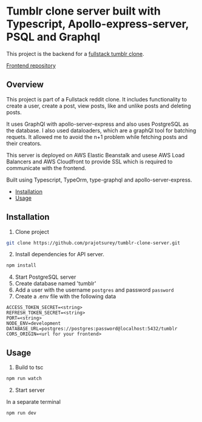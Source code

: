 # Tumblr clone server built with Typescript, Apollo-express-server, PSQL and Graphql

This project is the backend for a [fullstack tumblr clone](https://tumblr-clone-client.vercel.app/).

[Frontend repository](https://github.com/prajotsurey/tumblr-clone-client)

## Overview
This project is part of a Fullstack reddit clone. It includes functionality to create a user, create a post, view posts, like and unlike posts and deleting posts.

It uses GraphQl with apollo-server-express and also uses PostgreSQL as the database. I also used dataloaders, which are a graphQl tool for batching requets. It allowed me to avoid the n+1 problem while fetching posts and their creators.

This server is deployed on AWS Elastic Beanstalk and usese AWS Load Balancers and AWS Cloudfront to provide SSL which is required to communicate with the frontend.


Built using Typescript, TypeOrm, type-graphql and apollo-server-express. 
* [Installation](#user-content-installation)
* [Usage](#user-content-usage)

## Installation

1. Clone project

```bash
git clone https://github.com/prajotsurey/tumblr-clone-server.git
```

2. Install dependencies for API server.

```bash
npm install
```

4. Start PostgreSQL server
5. Create database named 'tumblr'
6. Add a user with the username `postgres` and password `password`
7. Create a .env file with the following data
```
ACCESS_TOKEN_SECRET=<string>
REFRESH_TOKEN_SECRET=<string>
PORT=<string>
NODE_ENV=development
DATABASE_URL=postgres://postgres:password@localhost:5432/tumblr
CORS_ORIGIN=<url for your frontend>
```
## Usage

1. Build to tsc

```bash
npm run watch
```

2. Start server

In a separate terminal
```bash
npm run dev
```
